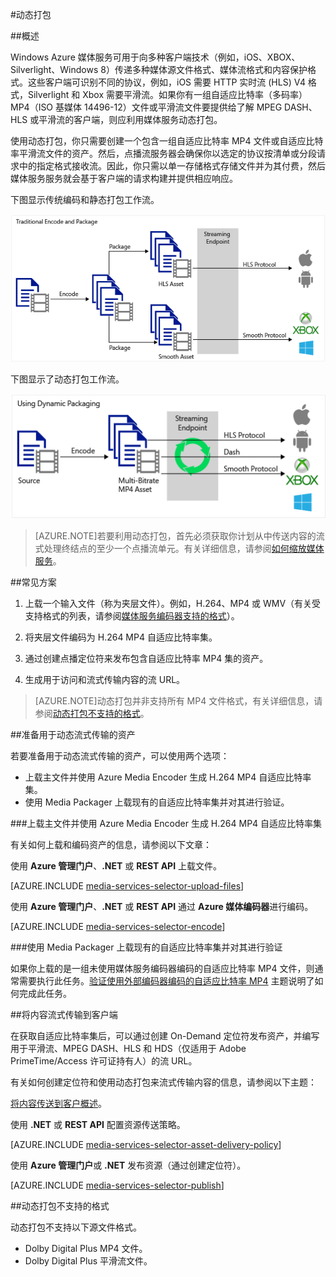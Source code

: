 <properties 
	pageTitle="动态打包概述" 
	description="主题提供动态打包的概述。" 
	authors="Juliako" 
	manager="dwrede" 
	editor="" 
	services="media-services" 
	documentationCenter=""/>

<tags
	ms.service="media-services"
	ms.date="12/05/2015"
	wacn.date="01/14/2016"/>


#动态打包 

##概述

Windows Azure 媒体服务可用于向多种客户端技术（例如，iOS、XBOX、Silverlight、Windows 8）传递多种媒体源文件格式、媒体流格式和内容保护格式。这些客户端可识别不同的协议，例如，iOS 需要 HTTP 实时流 (HLS) V4 格式，Silverlight 和 Xbox 需要平滑流。如果你有一组自适应比特率（多码率）MP4（ISO 基媒体 14496-12）文件或平滑流文件要提供给了解 MPEG DASH、HLS 或平滑流的客户端，则应利用媒体服务动态打包。

使用动态打包，你只需要创建一个包含一组自适应比特率 MP4 文件或自适应比特率平滑流文件的资产。然后，点播流服务器会确保你以选定的协议按清单或分段请求中的指定格式接收流。因此，你只需以单一存储格式存储文件并为其付费，然后媒体服务服务就会基于客户端的请求构建并提供相应响应。

下图显示传统编码和静态打包工作流。

![静态编码](./media/media-services-dynamic-packaging-overview/media-services-static-packaging.png)

下图显示了动态打包工作流。

![动态编码](./media/media-services-dynamic-packaging-overview/media-services-dynamic-packaging.png)


>[AZURE.NOTE]若要利用动态打包，首先必须获取你计划从中传送内容的流式处理终结点的至少一个点播流单元。有关详细信息，请参阅[如何缩放媒体服务](/documentation/articles/media-services-manage-origins#scale_streaming_endpoints)。

##常见方案

1. 上载一个输入文件（称为夹层文件）。例如，H.264、MP4 或 WMV（有关受支持格式的列表，请参阅[媒体服务编码器支持的格式](/documentation/articles/media-services-azure-media-encoder-formats)）。

1. 将夹层文件编码为 H.264 MP4 自适应比特率集。
 
1. 通过创建点播定位符来发布包含自适应比特率 MP4 集的资产。
 
1. 生成用于访问和流式传输内容的流 URL。
 
>[AZURE.NOTE]动态打包并非支持所有 MP4 文件格式，有关详细信息，请参阅[动态打包不支持的格式](/documentation/articles/media-services-dynamic-packaging-overview#unsupported_formats)。

##准备用于动态流式传输的资产

若要准备用于动态流式传输的资产，可以使用两个选项：

- 上载主文件并使用 Azure Media Encoder 生成 H.264 MP4 自适应比特率集。
- 使用 Media Packager 上载现有的自适应比特率集并对其进行验证。

###上载主文件并使用 Azure Media Encoder 生成 H.264 MP4 自适应比特率集

有关如何上载和编码资产的信息，请参阅以下文章：


使用 **Azure 管理门户**、**.NET** 或 **REST API** 上载文件。

[AZURE.INCLUDE [media-services-selector-upload-files](../includes/media-services-selector-upload-files.md)]

使用 **Azure 管理门户**、**.NET** 或 **REST API** 通过 **Azure 媒体编码器**进行编码。
 
[AZURE.INCLUDE [media-services-selector-encode](../includes/media-services-selector-encode.md)]


###使用 Media Packager 上载现有的自适应比特率集并对其进行验证

如果你上载的是一组未使用媒体服务编码器编码的自适应比特率 MP4 文件，则通常需要执行此任务。[验证使用外部编码器编码的自适应比特率 MP4](https://msdn.microsoft.com/zh-CN/library/azure/dn750842.aspx) 主题说明了如何完成此任务。

##将内容流式传输到客户端

在获取自适应比特率集后，可以通过创建 On-Demand 定位符发布资产，并编写用于平滑流、MPEG DASH、HLS 和 HDS（仅适用于 Adobe PrimeTime/Access 许可证持有人）的流 URL。

有关如何创建定位符和使用动态打包来流式传输内容的信息，请参阅以下主题：

[将内容传送到客户概述](/documentation/articles/media-services-deliver-content-overview)。

使用 **.NET** 或 **REST API** 配置资源传送策略。

[AZURE.INCLUDE [media-services-selector-asset-delivery-policy](../includes/media-services-selector-asset-delivery-policy.md)]

使用 **Azure 管理门户**或 **.NET** 发布资源（通过创建定位符）。

[AZURE.INCLUDE [media-services-selector-publish](../includes/media-services-selector-publish.md)]


##<a id="unsupported_formats"></a>动态打包不支持的格式

动态打包不支持以下源文件格式。

- Dolby Digital Plus MP4 文件。
- Dolby Digital Plus 平滑流文件。 

<!---HONumber=74-->
